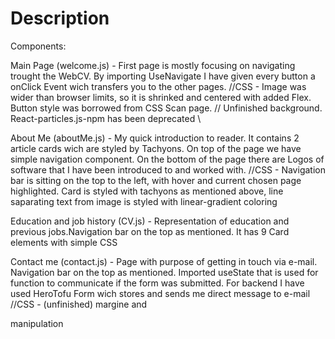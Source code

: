 # Description
Components:

Main Page (welcome.js) - First page is mostly focusing on navigating trought the WebCV. By importing UseNavigate I have given every button a onClick Event wich transfers you to the other pages. //CSS - Image was wider than browser limits, so it is shrinked and centered with added Flex. Button style was borrowed from CSS Scan page. // Unfinished background. React-particles.js-npm  has been deprecated \\  


About Me (aboutMe.js) -  My quick introduction to reader. It contains 2 article cards wich are styled by Tachyons. On top of the page we have simple navigation component. On the bottom of the page there are Logos of software that I have been introduced to and worked with. //CSS - Navigation bar is sitting on the top to the left, with hover and current chosen page highlighted. Card is styled with tachyons as mentioned above, line saparating text from image is styled with linear-gradient coloring


Education and job history (CV.js) - Representation of education and previous jobs.Navigation bar on the top as mentioned. It has 9 Card elements with simple CSS 


Contact me (contact.js) - Page with purpose of getting in touch via e-mail. Navigation bar on the top as mentioned. Imported useState that is used for function to communicate if the form was submitted. For backend I have used HeroTofu Form wich stores and sends me direct message to e-mail //CSS - (unfinished) margine and <div> manipulation
